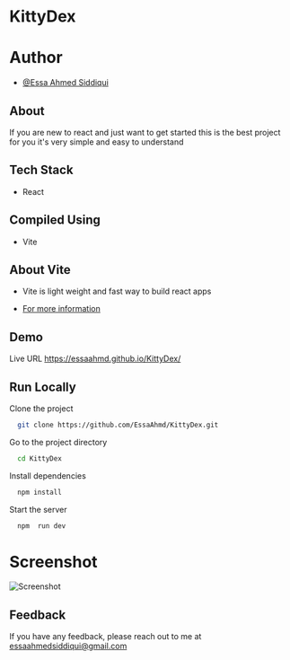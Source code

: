 # KittyDex


# Author

- [@Essa Ahmed Siddiqui](https://github.com/EssaAhmd/)

## About
If you are new to react and just want to get started this is the best project for you it's very simple and easy to understand

## Tech Stack
- React

## Compiled Using
- Vite

## About Vite
- Vite is light weight and fast way to build react apps 

- [For more information](https://github.com/vitejs/vite)


## Demo

Live URL
https://essaahmd.github.io/KittyDex/


## Run Locally

Clone the project

```bash
  git clone https://github.com/EssaAhmd/KittyDex.git
```

Go to the project directory

```bash
  cd KittyDex
```

Install dependencies

```bash
  npm install
```

Start the server

```bash
  npm  run dev
```


# Screenshot
![Screenshot](https://user-images.githubusercontent.com/100959596/198848264-3aacac68-cdf2-42f5-85a8-0de11d2b03c8.png)







## Feedback

If you have any feedback, please reach out to me at essaahmedsiddiqui@gmail.com
